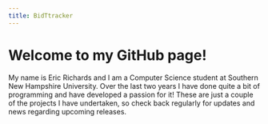 ```yaml
---
title: BidTtracker 
---
```


# Welcome to my GitHub page!

My name is Eric Richards and I am a Computer Science student at Southern New Hampshire University. Over the last two years I have done quite a bit of programming and have developed a passion for it! These are just a couple of the projects I have undertaken, so check back regularly for updates and news regarding upcoming releases.
